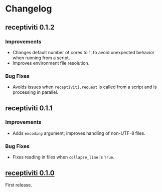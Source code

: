 # Changelog

## receptiviti 0.1.2

### Improvements

- Changes default number of cores to 1, to avoid unexpected behavior when running from a script.
- Improves environment file resolution.

### Bug Fixes

- Avoids issues when `receptiviti.request` is called from a script and is processing in parallel.

## receptiviti 0.1.1

### Improvements

- Adds `encoding` argument; improves handling of non-UTF-8 files.

### Bug Fixes

- Fixes reading in files when `collapse_line` is `True`.

## [receptiviti 0.1.0](https://pypi.org/project/receptiviti/0.1.0)

First release.
